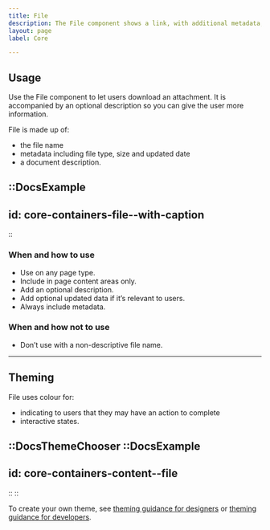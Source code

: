 ```yaml
---
title: File
description: The File component shows a link, with additional metadata, and lets a user download a file attachment.
layout: page
label: Core

---
```


## Usage
Use the File component to let users download an attachment. It is accompanied by an optional description so you can give the user more information.

File is made up of:

- the file name
- metadata including file type, size and updated date
- a document description.

::DocsExample
---
id: core-containers-file--with-caption
---
::

### When and how to use

- Use on any page type.
- Include in page content areas only.
- Add an optional description.
- Add optional updated data if it’s relevant to users.
- Always include metadata.

### When and how not to use

- Don’t use with a non-descriptive file name.

---

## Theming

File uses colour for:

- indicating to users that they may have an action to complete
- interactive states.

::DocsThemeChooser
  ::DocsExample
  ---
  id: core-containers-content--file
  ---
  ::
::

To create your own theme, see [theming guidance for designers](https://www.vic.gov.au) or [theming guidance for developers](https://www.vic.gov.au).
